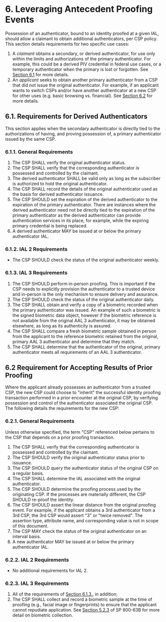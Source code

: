 <a name="sec6"></a>

# 6. Leveraging Antecedent Proofing Events

Possession of an authenticator, bound to an identity proofed at a given IAL, should allow a claimant to obtain additional authenticators, per CSP policy.  This section details requirements for two specific use cases:

1. A _claimant_ obtains a secondary, or derived authenticator, for use only within the limits and authorizations of the primary authenticator.  For example, this could be a derived PIV credential in federal use cases, or a temporary authenticator when the primary is lost or forgotten. See [Section 6.1](#dc) for more details.
2. An _applicant_ seeks to obtain another primary authenticator from a CSP that did not issue the original authenticator. For example, if an applicant wants to switch CSPs and/or have another authenticator at a new CSP for other uses (e.g. basic browsing vs. financial). See [Section 6.2](#prior) for more details.

## <a name="dc"></a> 6.1. Requirements for Derived Authenticators

This section applies when the secondary authenticator is directly tied to the authorizations of having, and proving possession of, a primary authenticator issued by the same CSP.

### 6.1.1. General Requirements

1. The CSP SHALL verify the original authenticator status.
2. The CSP SHALL verify that the corresponding authenticator is possessed and controlled by the claimant.  
3. The derived authenticator SHALL be valid only as long as the subscriber is authorized to hold the original authenticator.
4. The CSP SHALL record the details of the original authenticator used as the basis for derived authenticator issuance. 
5. The CSP SHOULD set the expiration of the derived authenticator to the expiration of the primary authenticator. There are instances where the derived authenticator need not be directly tied to the expiration of the primary authenticator as the derived authenticator can provide authentication services in its place, for example, while the expiring primary credential is being replaced.
6. A derived authenticator MAY be issued at or below the primary authenticator IAL.


### 6.1.2. IAL 2 Requirements

- The CSP SHOULD check the status of the original authenticator weekly. 


### <a name="dc-ial3"></a>6.1.3. IAL 3 Requirements

1.  The CSP SHOULD perform in-person proofing. This is important if the CSP needs to explicitly provision the authenticator to a trusted device and in-person is the only mechanism to ensure delivery and assurance.
2. The CSP SHOULD check the status of the original authenticator daily.
3. The CSP SHALL obtain and verify a copy of a biometric recorded when the primary authenticator was issued. An example of such a biometric is the signed biometric data object, however if the biometric reference is not available from the original AAL 3 authenticator, it may be obtained elsewhere, as long as its authenticity is assured.
4. The CSP SHALL compare a fresh biometric sample obtained in person from the applicant to the reference biometric retained from the original, primary AAL 3 authenticator and determine that they match.
5. The CSP SHALL determine that the authenticator of the original, primary authenticator meets all requirements of an AAL 3 authenticator.

## <a name="prior"></a>6.2 Requirement for Accepting Results of Prior Proofing

Where the applicant already possesses an authenticator from a trusted CSP, the new CSP could choose to "inherit" the successful identity proofing transaction performed in a prior encounter at the original CSP, by verifying possession and control of the authenticator associated the original CSP.  The following details the requirements for the new CSP:

### 6.2.1. General Requirements

Unless otherwise specified, the term "CSP" referenced below pertains to the CSP that depends on a prior proofing transaction.

1.  The CSP SHALL verify that the corresponding authenticator is possessed and controlled by the claimant.
2. The CSP SHOULD verify the original authenticator status prior to issuance.
3. The CSP SHOULD query the authenticator status of the original CSP on a regular basis.
4. The CSP SHALL determine the IAL associated with the original authenticator.
5. The CSP SHOULD determine the proofing process used by the originating CSP.  If the processes are materially different, the CSP SHOULD re-proof the identity.
6. The CSP SHOULD assert the linear distance from the original proofing event.  For example, if the applicant obtains a 3rd authenticator from a 3rd CSP, the 3rd CSP would assert "3" or "twice removed".  The assertion type, attribute name, and corresponding value is not in scope of this document.
7. The CSP MAY check the status of the original authenticator on an interval basis. 
8. A new authenticator MAY be issued at or below the primary authenticator IAL.

### 6.2.2. IAL 2 Requirements

- No additional requirements for IAL 2.

### 6.2.3. IAL 3 Requirements

1. All of the requirements of [Section 6.1.3.](#dc-ial3), in addition;
2. The CSP SHALL collect and record a biometric sample at the time of proofing (e.g., facial image or fingerprints) to ensure that the applicant cannot repudiate application.  See [Section 5.2.3](#biometric_use) of SP 800-63B for more detail on biometric collection.